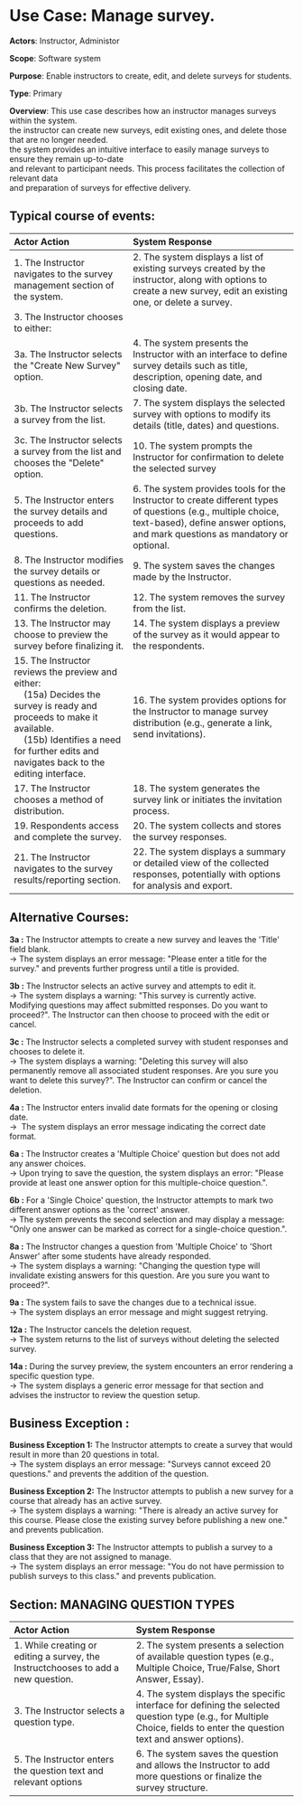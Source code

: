 Use Case: Manage survey.
=================================
**Actors**: Instructor, Administor

**Scope**: Software system

**Purpose**: Enable instructors to create, edit, and delete surveys for students.

**Type**: Primary 

**Overview**: This use case describes how an instructor manages surveys within the system.  
the instructor can create new surveys, edit existing ones, and delete those that are no longer needed.  
the system provides an intuitive interface to easily manage surveys to ensure they remain up-to-date  
and relevant to participant needs. This process facilitates the collection of relevant data  
and preparation of surveys for effective delivery.


Typical course of events:
----------------------

| Actor Action | System Response |
|:--------------|:----------------|
| 1. The Instructor navigates to the survey management section of the system. | 2. The system displays a list of existing surveys created by the instructor, along with options to create a new survey, edit an existing one, or delete a survey. |
| 3. The Instructor chooses to either:
3a. The Instructor selects the "Create New Survey" option. | 4. The system presents the Instructor with an interface to define survey details such as title, description, opening date, and closing date. |
| 3b. The Instructor selects a survey from the list. |  7. The system displays the selected survey with options to modify its details (title, dates) and questions. |
| 3c. The Instructor selects a survey from the list and chooses the "Delete" option. | 10. The system prompts the Instructor for confirmation to delete the selected survey |
| 5. The Instructor enters the survey details and proceeds to add questions. | 6. The system provides tools for the Instructor to create different types of questions (e.g., multiple choice, text-based), define answer options, and mark questions as mandatory or optional. |
| 8. The Instructor modifies the survey details or questions as needed. | 9. The system saves the changes made by the Instructor. |
| 11. The Instructor confirms the deletion. | 12. The system removes the survey from the list. |
| 13. The Instructor may choose to preview the survey before finalizing it. | 14. The system displays a preview of the survey as it would appear to the respondents. |
| 15. The Instructor reviews the preview and either:<br>    (15a) Decides the survey is ready and proceeds to make it available.<br>    (15b) Identifies a need for further edits and navigates back to the editing interface. | 16. The system provides options for the Instructor to manage survey distribution (e.g., generate a link, send invitations). |
| 17. The Instructor chooses a method of distribution. | 18. The system generates the survey link or initiates the invitation process. |
| 19. Respondents access and complete the survey. | 20. The system collects and stores the survey responses. |
| 21. The Instructor navigates to the survey results/reporting section. | 22. The system displays a summary or detailed view of the collected responses, potentially with options for analysis and export. |



Alternative Courses:
-----------
**3a :** The Instructor attempts to create a new survey and leaves the 'Title' field blank. <br> $\rightarrow$ The system displays an error message: "Please enter a title for the survey." and prevents further progress until a title is provided.

**3b :** The Instructor selects an active survey and attempts to edit it. <br> $\rightarrow$ The system displays a warning: "This survey is currently active. Modifying questions may affect submitted responses. Do you want to proceed?". The Instructor can then choose to proceed with the edit or cancel.

**3c :** The Instructor selects a completed survey with student responses and chooses to delete it. <br> $\rightarrow$ The system displays a warning: "Deleting this survey will also permanently remove all associated student responses. Are you sure you want to delete this survey?". The Instructor can confirm or cancel the deletion.

**4a :** The Instructor enters invalid date formats for the opening or closing date.<br> $\rightarrow$  The system displays an error message indicating the correct date format. 

**6a :** The Instructor creates a 'Multiple Choice' question but does not add any answer choices. <br> $\rightarrow$ Upon trying to save the question, the system displays an error: "Please provide at least one answer option for this multiple-choice question.".

**6b :** For a 'Single Choice' question, the Instructor attempts to mark two different answer options as the 'correct' answer. <br> $\rightarrow$ The system prevents the second selection and may display a message: "Only one answer can be marked as correct for a single-choice question.".

**8a :** The Instructor changes a question from 'Multiple Choice' to 'Short Answer' after some students have already responded. <br> $\rightarrow$ The system displays a warning: "Changing the question type will invalidate existing answers for this question. Are you sure you want to proceed?". 

**9a :** The system fails to save the changes due to a technical issue.<br> $\rightarrow$ The system displays an error message and might suggest retrying.

**12a :** The Instructor cancels the deletion request. <br> $\rightarrow$ The system returns to the list of surveys without deleting the selected survey.

**14a :** During the survey preview, the system encounters an error rendering a specific question type. <br> $\rightarrow$ The system displays a generic error message for that section and advises the instructor to review the question setup.
   
 Business Exception : 
-----------

**Business Exception 1:** The Instructor attempts to create a survey that would result in more than 20 questions in total. <br> $\rightarrow$ The system displays an error message: "Surveys cannot exceed 20 questions." and prevents the addition of the question.

**Business Exception 2:** The Instructor attempts to publish a new survey for a course that already has an active survey. <br> $\rightarrow$ The system displays a warning: "There is already an active survey for this course. Please close the existing survey before publishing a new one." and prevents publication.

**Business Exception 3:** The Instructor attempts to publish a survey to a class that they are not assigned to manage. <br> $\rightarrow$ The system displays an error message: "You do not have permission to publish surveys to this class." and prevents publication. 
 

Section: MANAGING QUESTION TYPES
-----------
| Actor Action | System Response |
|:--------------|:----------------|
| 1. While creating or editing a survey, the Instructchooses to add a new question. | 2. The system presents a selection of available question types (e.g., Multiple Choice, True/False, Short Answer, Essay). |
| 3. The Instructor selects a question type. | 4. The system displays the specific interface for defining the selected question type (e.g., for Multiple Choice, fields to enter the question text and answer options). |   
| 5. The Instructor enters the question text and relevant options | 6. The system saves the question and allows the Instructor to add more questions or finalize the survey structure. |  